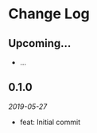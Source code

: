 # Change Log

## Upcoming...

- ... <!-- Add new lines here. Version number will be decided later -->

## 0.1.0

_2019-05-27_

- feat: Initial commit
